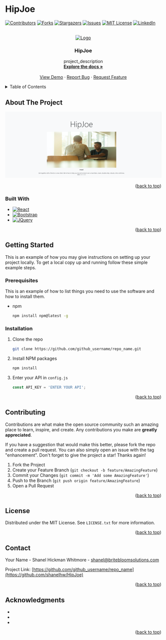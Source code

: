 # HipJoe
<!-- Improved compatibility of back to top link: See: https://github.com/othneildrew/Best-README-Template/pull/73 -->
<a name="readme-top"></a>

<!-- PROJECT SHIELDS -->

[![Contributors][contributors-shield]][contributors-url]
[![Forks][forks-shield]][forks-url]
[![Stargazers][stars-shield]][stars-url]
[![Issues][issues-shield]][issues-url]
[![MIT License][license-shield]][license-url]
[![LinkedIn][linkedin-shield]][linkedin-url]



<!-- PROJECT LOGO -->
<br />
<div align="center">
  <a href="https://github.com/shanelhw/HipJoe">
    <img src="https://github.com/shanelhw/HipJoe/hipjoe-color.png" alt="Logo" width="80" height="80">
  </a>

<h3 align="center">HipJoe</h3>

  <p align="center">
    project_description
    <br />
    <a href="[https://github.com/github_username/repo_name](https://github.com/shanelhw/HipJoe)"><strong>Explore the docs »</strong></a>
    <br />
    <br />
    <a href="[https://github.com/github_username/repo_name](https://shanelhw.github.io/HipJoe/)">View Demo</a>
    ·
    <a href="https://github.com/shanelhw/HipJoe/issues">Report Bug</a>
    ·
    <a href="https://github.com/shanelhw/HipJoe/issues">Request Feature</a>
  </p>
</div>



<!-- TABLE OF CONTENTS -->
<details>
  <summary>Table of Contents</summary>
  <ol>
    <li>
      <a href="#about-the-project">About The Project</a>
      <ul>
        <li><a href="#built-with">Built With</a></li>
      </ul>
    </li>
    <li>
      <a href="#getting-started">Getting Started</a>
      <ul>
        <li><a href="#prerequisites">Prerequisites</a></li>
        <li><a href="#installation">Installation</a></li>
      </ul>
    </li>
    <li><a href="#usage">Usage</a></li>
    <li><a href="#roadmap">Roadmap</a></li>
    <li><a href="#contributing">Contributing</a></li>
    <li><a href="#license">License</a></li>
    <li><a href="#contact">Contact</a></li>
    <li><a href="#acknowledgments">Acknowledgments</a></li>
  </ol>
</details>



<!-- ABOUT THE PROJECT -->
## About The Project

[![Product Name Screen Shot][product-screenshot]](https://example.com)

<p align="right">(<a href="#readme-top">back to top</a>)</p>



### Built With


* [![React][React.js]][React-url]
* [![Bootstrap][Bootstrap.com]][Bootstrap-url]
* [![JQuery][JQuery.com]][JQuery-url]

<p align="right">(<a href="#readme-top">back to top</a>)</p>



<!-- GETTING STARTED -->
## Getting Started

This is an example of how you may give instructions on setting up your project locally.
To get a local copy up and running follow these simple example steps.

### Prerequisites

This is an example of how to list things you need to use the software and how to install them.
* npm
  ```sh
  npm install npm@latest -g
  ```

### Installation

1. Clone the repo
   ```sh
   git clone https://github.com/github_username/repo_name.git
   ```
3. Install NPM packages
   ```sh
   npm install
   ```
4. Enter your API in `config.js`
   ```js
   const API_KEY = 'ENTER YOUR API';
   ```

<p align="right">(<a href="#readme-top">back to top</a>)</p>



<!-- CONTRIBUTING -->
## Contributing

Contributions are what make the open source community such an amazing place to learn, inspire, and create. Any contributions you make are **greatly appreciated**.

If you have a suggestion that would make this better, please fork the repo and create a pull request. You can also simply open an issue with the tag "enhancement".
Don't forget to give the project a star! Thanks again!

1. Fork the Project
2. Create your Feature Branch (`git checkout -b feature/AmazingFeature`)
3. Commit your Changes (`git commit -m 'Add some AmazingFeature'`)
4. Push to the Branch (`git push origin feature/AmazingFeature`)
5. Open a Pull Request

<p align="right">(<a href="#readme-top">back to top</a>)</p>



<!-- LICENSE -->
## License

Distributed under the MIT License. See `LICENSE.txt` for more information.

<p align="right">(<a href="#readme-top">back to top</a>)</p>



<!-- CONTACT -->
## Contact

Your Name - Shanel Hickman Whitmore - shanel@britebloomsolutions.com

Project Link: [https://github.com/github_username/repo_name](https://github.com/shanelhw/HipJoe)

<p align="right">(<a href="#readme-top">back to top</a>)</p>



<!-- ACKNOWLEDGMENTS -->
## Acknowledgments

* []()
* []()
* []()

<p align="right">(<a href="#readme-top">back to top</a>)</p>



<!-- MARKDOWN LINKS & IMAGES -->
<!-- https://www.markdownguide.org/basic-syntax/#reference-style-links -->
[contributors-shield]: https://img.shields.io/github/contributors/shanelhw/HipJoe.svg?style=for-the-badge
[contributors-url]: https://github.com/shanelhw/HipJoe/graphs/contributors
[forks-shield]: https://img.shields.io/github/forks/shanelhw/HipJoe.svg?style=for-the-badge
[forks-url]: https://github.com/shanelhw/HipJoe/network/members
[stars-shield]: https://img.shields.io/github/stars/shanelhw/HipJoe.svg?style=for-the-badge
[stars-url]: https://github.com/shanelhw/HipJoe/stargazers
[issues-shield]: https://img.shields.io/github/issues/shanelhw/HipJoe.svg?style=for-the-badge
[issues-url]: https://github.com/shanelhw/HipJoe/issues
[license-shield]: https://img.shields.io/github/license/shanelhw/HipJoe.svg?style=for-the-badge
[license-url]: https://github.com/shanelhw/HipJoe/blob/master/LICENSE.txt
[linkedin-shield]: https://img.shields.io/badge/-LinkedIn-black.svg?style=for-the-badge&logo=linkedin&colorB=555
[linkedin-url]: https://linkedin.com/in/shanel
[product-screenshot]: img/hj-ss.png
[React.js]: https://img.shields.io/badge/React-20232A?style=for-the-badge&logo=react&logoColor=61DAFB
[React-url]: https://reactjs.org/
[Bootstrap.com]: https://img.shields.io/badge/Bootstrap-563D7C?style=for-the-badge&logo=bootstrap&logoColor=white
[Bootstrap-url]: https://getbootstrap.com
[JQuery.com]: https://img.shields.io/badge/jQuery-0769AD?style=for-the-badge&logo=jquery&logoColor=white
[JQuery-url]: https://jquery.com 
